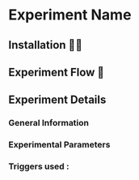 # Experiment Name 

## Installation 👩‍💻

## Experiment Flow 🌊

## Experiment Details

### General Information

### Experimental Parameters

### Triggers used :
